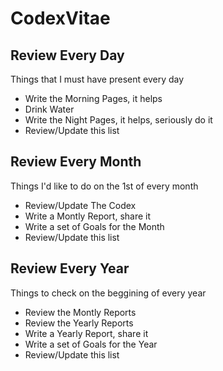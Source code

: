 # CodexVitae

## Review Every Day
Things that I must have present every day 

* Write the Morning Pages, it helps
* Drink Water
* Write the Night Pages, it helps, seriously do it
* Review/Update this list

## Review Every Month
Things I'd like to do on the 1st of every month

* Review/Update The Codex
* Write a Montly Report, share it
* Write a set of Goals for the Month
* Review/Update this list

## Review Every Year
Things to check on the beggining of every year

* Review the Montly Reports
* Review the Yearly Reports
* Write a Yearly Report, share it
* Write a set of Goals for the Year
* Review/Update this list
